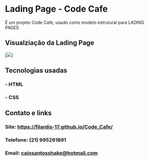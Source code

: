 # Lading Page - Code Cafe
É um projeto Code Cafe, usado como modelo estrutural para LADING PAGES 

## Visualziação da Lading Page
[<img src="./src/img/cafe/project.gif">]

## Tecnologias usadas
### - HTML
### - CSS

## Contato e links
### Site: https://filardis-17.github.io/Code_Cafe/
### Telefone: (21) 995291891
### Email: caiosantosshake@hotmail.com
